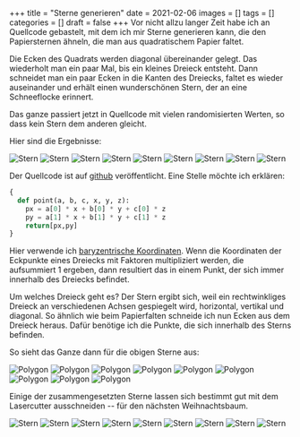 +++
title = "Sterne generieren"
date = 2021-02-06
images = []
tags = []
categories = []
draft = false
+++
Vor nicht allzu langer Zeit habe ich an Quellcode gebastelt, mit dem ich mir Sterne generieren kann, die den Papiersternen
ähneln, die man aus quadratischem Papier faltet.

Die Ecken des Quadrats werden diagonal übereinander gelegt. Das wiederholt man ein paar Mal, bis ein kleines Dreieck entsteht. Dann schneidet man ein paar Ecken in die Kanten des Dreiecks, faltet es wieder auseinander und erhält einen wunderschönen Stern, der an eine Schneeflocke erinnert.

Das ganze passiert jetzt in Quellcode mit vielen randomisierten Werten, so dass kein Stern dem anderen gleicht.

Hier sind die Ergebnisse:

![Stern](https://github.com/ntj/sandbox/blob/master/img/star2-1.svg?raw=true)
![Stern](https://github.com/ntj/sandbox/blob/master/img/star2-2.svg?raw=true)
![Stern](https://github.com/ntj/sandbox/blob/master/img/star2-3.svg?raw=true)
![Stern](https://github.com/ntj/sandbox/blob/master/img/star2-4.svg?raw=true)
![Stern](https://github.com/ntj/sandbox/blob/master/img/star2-5.svg?raw=true)
![Stern](https://github.com/ntj/sandbox/blob/master/img/star2-6.svg?raw=true)
![Stern](https://github.com/ntj/sandbox/blob/master/img/star2-7.svg?raw=true)
![Stern](https://github.com/ntj/sandbox/blob/master/img/star2-8.svg?raw=true)
![Stern](https://github.com/ntj/sandbox/blob/master/img/star2-9.svg?raw=true)


Der Quellcode ist auf [github](https://github.com/ntj/sandbox) veröffentlicht. Eine Stelle möchte ich erklären:

```python
{
  def point(a, b, c, x, y, z):
    px = a[0] * x + b[0] * y + c[0] * z
    py = a[1] * x + b[1] * y + c[1] * z
    return[px,py]
}
```
Hier verwende ich [baryzentrische Koordinaten](https://de.wikipedia.org/wiki/Baryzentrische_Koordinaten). Wenn die Koordinaten der Eckpunkte eines Dreiecks mit Faktoren multipliziert werden, die aufsummiert 1 ergeben, dann resultiert das
in einem Punkt, der sich immer innerhalb des Dreiecks befindet.

Um welches Dreieck geht es? Der Stern ergibt sich, weil ein rechtwinkliges Dreieck
an verschiedenen Achsen gespiegelt wird, horizontal, vertikal und diagonal.
So ähnlich wie beim Papierfalten schneide ich nun Ecken aus dem Dreieck heraus. Dafür
benötige ich die Punkte, die sich innerhalb des Sterns befinden.

So sieht das Ganze dann für die obigen Sterne aus:


![Polygon](https://github.com/ntj/sandbox/blob/master/img/polygon-1.svg?raw=true)
![Polygon](https://github.com/ntj/sandbox/blob/master/img/polygon-2.svg?raw=true)
![Polygon](https://github.com/ntj/sandbox/blob/master/img/polygon-3.svg?raw=true)
![Polygon](https://github.com/ntj/sandbox/blob/master/img/polygon-4.svg?raw=true)
![Polygon](https://github.com/ntj/sandbox/blob/master/img/polygon-5.svg?raw=true)
![Polygon](https://github.com/ntj/sandbox/blob/master/img/polygon-6.svg?raw=true)
![Polygon](https://github.com/ntj/sandbox/blob/master/img/polygon-7.svg?raw=true)
![Polygon](https://github.com/ntj/sandbox/blob/master/img/polygon-8.svg?raw=true)
![Polygon](https://github.com/ntj/sandbox/blob/master/img/polygon-9.svg?raw=true)



Einige der zusammengesetzten Sterne lassen sich bestimmt gut mit dem Lasercutter
ausschneiden -- für den nächsten Weihnachtsbaum.


![Stern](https://github.com/ntj/sandbox/blob/master/img/star1-1.svg?raw=true)
![Stern](https://github.com/ntj/sandbox/blob/master/img/star1-2.svg?raw=true)
![Stern](https://github.com/ntj/sandbox/blob/master/img/star1-3.svg?raw=true)
![Stern](https://github.com/ntj/sandbox/blob/master/img/star1-4.svg?raw=true)
![Stern](https://github.com/ntj/sandbox/blob/master/img/star1-5.svg?raw=true)
![Stern](https://github.com/ntj/sandbox/blob/master/img/star1-6.svg?raw=true)
![Stern](https://github.com/ntj/sandbox/blob/master/img/star1-7.svg?raw=true)
![Stern](https://github.com/ntj/sandbox/blob/master/img/star1-8.svg?raw=true)
![Stern](https://github.com/ntj/sandbox/blob/master/img/star1-9.svg?raw=true)
